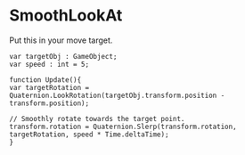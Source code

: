 # SmoothLookAt

Put this in your move target.

```
var targetObj : GameObject;
var speed : int = 5;
 
function Update(){
var targetRotation = Quaternion.LookRotation(targetObj.transform.position - transform.position);
     
// Smoothly rotate towards the target point.
transform.rotation = Quaternion.Slerp(transform.rotation, targetRotation, speed * Time.deltaTime);
}
```



